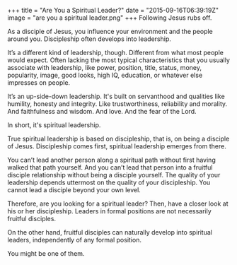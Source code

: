 +++
title = "Are You a Spiritual Leader?"
date = "2015-09-16T06:39:19Z"
image = "are you a spiritual leader.png"
+++
Following Jesus rubs off.

As a disciple of Jesus, you influence your environment and the people around you. Discipleship often develops into leadership.

It’s a different kind of leadership, though. Different from what most people would expect. Often lacking the most typical characteristics that you usually associate with leadership, like power, position, title, status, money, popularity, image, good looks, high IQ, education, or whatever else impresses on people.

It’s an up-side-down leadership. It's built on servanthood and qualities like humility, honesty and integrity. Like trustworthiness, reliability and morality. And faithfulness and wisdom. And love. And the fear of the Lord.

In short, it's spiritual leadership.

True spiritual leadership is based on discipleship, that is, on being a disciple of Jesus. Discipleship comes first, spiritual leadership emerges from there.

You can’t lead another person along a spiritual path without first having walked that path yourself. And you can’t lead that person into a fruitful disciple relationship without being a disciple yourself. The quality of your leadership depends uttermost on the quality of your discipleship. You cannot lead a disciple beyond your own level.

Therefore, are you looking for a spiritual leader? Then, have a closer look at his or her discipleship. Leaders in formal positions are not necessarily fruitful disciples.

On the other hand, fruitful disciples can naturally develop into spiritual leaders, independently of any formal position.

You might be one of them.
